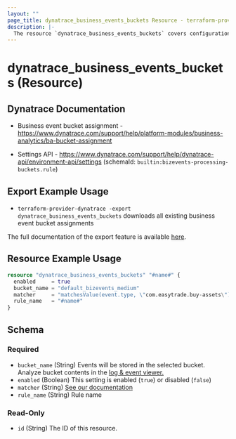 ```yaml
---
layout: ""
page_title: dynatrace_business_events_buckets Resource - terraform-provider-dynatrace"
description: |-
  The resource `dynatrace_business_events_buckets` covers configuration for business event bucket assignment
---
```


# dynatrace_business_events_buckets (Resource)

## Dynatrace Documentation

- Business event bucket assignment - https://www.dynatrace.com/support/help/platform-modules/business-analytics/ba-bucket-assignment

- Settings API - https://www.dynatrace.com/support/help/dynatrace-api/environment-api/settings (schemaId: `builtin:bizevents-processing-buckets.rule`)

## Export Example Usage

- `terraform-provider-dynatrace -export dynatrace_business_events_buckets` downloads all existing business event bucket assignments

The full documentation of the export feature is available [here](https://registry.terraform.io/providers/dynatrace-oss/dynatrace/latest/docs/guides/export-v2).

## Resource Example Usage

```terraform
resource "dynatrace_business_events_buckets" "#name#" {
  enabled     = true
  bucket_name = "default_bizevents_medium"
  matcher     = "matchesValue(event.type, \"com.easytrade.buy-assets\")"
  rule_name   = "#name#"
}
```

<!-- schema generated by tfplugindocs -->
## Schema

### Required

- `bucket_name` (String) Events will be stored in the selected bucket. Analyze bucket contents in the [log & event viewer.](/ui/logs-events?advancedQueryMode=true&query=fetch+bizevents)
- `enabled` (Boolean) This setting is enabled (`true`) or disabled (`false`)
- `matcher` (String) [See our documentation](https://dt-url.net/bp234rv)
- `rule_name` (String) Rule name

### Read-Only

- `id` (String) The ID of this resource.
 